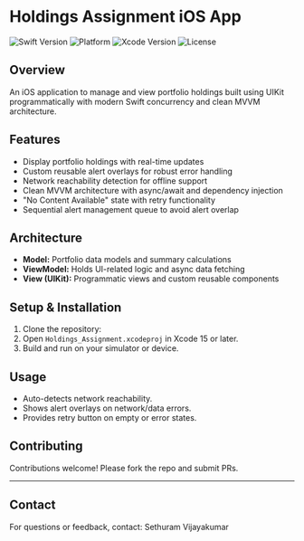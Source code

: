 # Holdings Assignment iOS App

![Swift Version](https://img.shields.io/badge/Swift-5.9-orange)
![Platform](https://img.shields.io/badge/Platform-iOS-lightgrey)
![Xcode Version](https://img.shields.io/badge/Xcode-26-blue)
![License](https://img.shields.io/badge/License-MIT-green)

## Overview
An iOS application to manage and view portfolio holdings built using UIKit programmatically with modern Swift concurrency and clean MVVM architecture.

## Features

- Display portfolio holdings with real-time updates
- Custom reusable alert overlays for robust error handling
- Network reachability detection for offline support
- Clean MVVM architecture with async/await and dependency injection
- "No Content Available" state with retry functionality
- Sequential alert management queue to avoid alert overlap

## Architecture

- **Model:** Portfolio data models and summary calculations
- **ViewModel:** Holds UI-related logic and async data fetching
- **View (UIKit):** Programmatic views and custom reusable components

## Setup & Installation

1. Clone the repository:
2. Open `Holdings_Assignment.xcodeproj` in Xcode 15 or later.
3. Build and run on your simulator or device.

## Usage

- Auto-detects network reachability.
- Shows alert overlays on network/data errors.
- Provides retry button on empty or error states.

## Contributing

Contributions welcome! Please fork the repo and submit PRs.

---

## Contact

For questions or feedback, contact: Sethuram Vijayakumar
